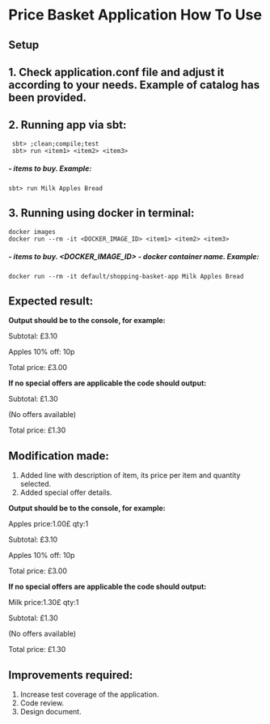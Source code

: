 # Price Basket Application How To Use
## Setup 
 ## 1. Check application.conf file and adjust it according to your needs. Example of catalog has been provided.
 ## 2. Running app via sbt: 
     sbt> ;clean;compile;test
     sbt> run <item1> <item2> <item3>
##### <item1> <item2> <item3> - items to buy. Example: 
    sbt> run Milk Apples Bread 
 ## 3. Running using docker in terminal:
    docker images 
    docker run --rm -it <DOCKER_IMAGE_ID> <item1> <item2> <item3>
##### <item1> <item2> <item3> - items to buy. <DOCKER_IMAGE_ID> - docker container name. Example: 
    docker run --rm -it default/shopping-basket-app Milk Apples Bread
    
## Expected result:
**Output should be to the console, for example:**

Subtotal: £3.10 

Apples 10% off: 10p 

Total price: £3.00 

**If no special offers are applicable the code should output:**

Subtotal: £1.30

(No offers available) 

Total price: £1.30

## Modification made:
1. Added line with description of item, its price per item and quantity selected.
2. Added special offer details.

**Output should be to the console, for example:**

Apples price:1.00£ qty:1

Subtotal: £3.10 

Apples 10% off: 10p 

Total price: £3.00

**If no special offers are applicable the code should output:**

Milk price:1.30£ qty:1

Subtotal: £1.30

(No offers available) 

Total price: £1.30

## Improvements required:
  1. Increase test coverage of the application.
  2. Code review.
  3. Design document.
